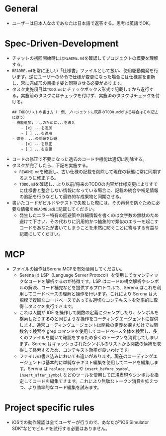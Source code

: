 # General
- ユーザーは日本人なのであなたは日本語で返答する。思考は英語でOK。

# Spec-Driven-Development
- チャットの初回開始時には`README.md`を確認してプロジェクトの概要を理解する。
- `README.md`を常に正しい「仕様書」ファイルとして扱い、使用駆動開発を行います。逆にユーザーの命令で仕様が変更になった場合には仕様書を更新し、常に完成形の目指す姿と同期させる必要があります。
- タスク実施項目は`TODO.md`にチェックボックス形式で記載してから遂行する。実施前のタスクにはチェックを付けず、実施済のタスクはチェックを付ける。
    ```markdown: TODO.md
    ## TODOリストの書き方（一例、プロジェクトに既存のTODO.mdがある場合はその記法に従う）
    - 機能追加: ...のために...を導入
        - [x] ...を追加
        - [ ] ...を適用
    - 改善: ...の問題を回避
        - [x] ...を修正
        - [ ] ...を変更
    ```
- コードの修正で不要になった過去のコードや機能は適切に削除する。
- タスクが完了したら、下記を実施する。
    - `README.md`を確認し、古い仕様の記載を削除して現在の状態に常に同期するように修正する。
    - `TODO.md`を確認し、より以前/将来のTODOの内容が仕様変更によりすでに仕様書と整合しない情報になっている場合に、記載の統合や補足情報の追記を行うなどして最終的な成果物と同期させる。
- 書いたコードがビルドやテストで失敗した際には、その再発を防ぐために必要な情報を`README.md`に記載してください。
    - 発生したエラー特有の回避策や詳細情報を書くのは文字数の無駄のため避けて下さい、その代わりに汎用的かつ抽象的で類似のエラーを起こすコードをあなたが書いてしまうことを未然に防ぐことに寄与する有益な記載にしてください。    

# MCP
- ファイルの操作はSerena MCPを有効活用してください。
    - Serena は LSP（Language Server Protocol）を使用してセマンティックなコードを解析するのが特徴です。LSP はコードの構文解析やシンボルの解決、コード補完などを提供するプロトコルで、Serena はこれを利用してコードベースの理解と操作を行います。これにより Serena は大規模で複雑なコードベースであっても適切なコンテキストを効率的に取得しタスクを実行できます。
    - これは人間が IDE を操作して関数の定義にジャンプしたり、シンボルを検索したりするのと同じような操作をコーディングエージェントに提供します。通常コーディングエージェントは関数の定義を探すだけでも関数名で検索や grep コマンドを使用してコードベース全体を検索し、多くのファイルを開いて確認をするため多くのトークンを消費してしまいます。Serena はキャッシュされたシンボルのリストから関数の候補を取得して検索するため、コンテキスト効率が良いわけです。
    - ファイルの書き込みにおいても違いがあります。現在のコーディングエージェントは基本的に単純なテキスト編集を使用してコードを編集します。Serena は `replace_regex` や `insert_before_symbol`, `insert_after_symbol` などのツールを使用して正規表現やシンボルを指定してコードを編集できます。これにより無駄なトークン消費を抑えつつ、より効率的なコード編集を試みます。

# Project specific rules
- iOSでの動作確認は全てユーザーが行うので、あなたが"iOS Simulator SDK"などでビルドを試行する必要はありません。
